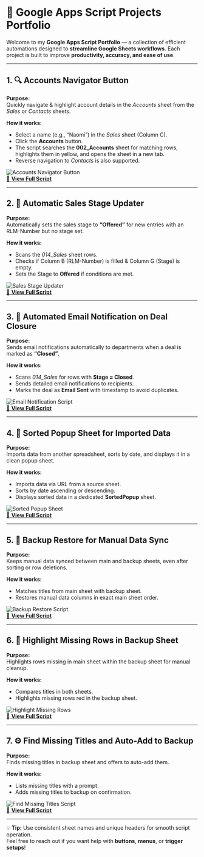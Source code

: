 # 🚀 **Google Apps Script Projects Portfolio**

Welcome to my **Google Apps Script Portfolio** — a collection of efficient automations designed to **streamline Google Sheets workflows**. Each project is built to improve **productivity, accuracy, and ease of use**.

---

## 1. 🔍 **Accounts Navigator Button**

**Purpose:**  
Quickly navigate & highlight account details in the *Accounts* sheet from the *Sales* or *Contacts* sheets.

**How it works:**  
- Select a name (e.g., “Naomi”) in the *Sales* sheet (Column C).  
- Click the **Accounts** button.  
- The script searches the **002_Accounts** sheet for matching rows, highlights them in yellow, and opens the sheet in a new tab.  
- Reverse navigation to *Contacts* is also supported.

![Accounts Navigator Button](./images/accounts-navigator-button.png)  
[📜 **View Full Script**](./scripts/checkAccounts.gs)

---

## 2. 🔄 **Automatic Sales Stage Updater**

**Purpose:**  
Automatically sets the sales stage to **“Offered”** for new entries with an RLM-Number but no stage set.

**How it works:**  
- Scans the *014_Sales* sheet rows.  
- Checks if Column B (RLM-Number) is filled & Column G (Stage) is empty.  
- Sets the Stage to **Offered** if conditions are met.

![Sales Stage Updater](./images/sales-stage-updater.png)  
[📜 **View Full Script**](./scripts/updateStage.gs)

---

## 3. 📧 **Automated Email Notification on Deal Closure**

**Purpose:**  
Sends email notifications automatically to departments when a deal is marked as **“Closed”**.

**How it works:**  
- Scans *014_Sales* for rows with **Stage = Closed**.  
- Sends detailed email notifications to recipients.  
- Marks the deal as **Email Sent** with timestamp to avoid duplicates.

![Email Notification Script](./images/email-notification-script.png)  
[📜 **View Full Script**](./scripts/sendEmailOnDealClosure.gs)

---

## 4. 📅 **Sorted Popup Sheet for Imported Data**

**Purpose:**  
Imports data from another spreadsheet, sorts by date, and displays it in a clean popup sheet.

**How it works:**  
- Imports data via URL from a source sheet.  
- Sorts by date ascending or descending.  
- Displays sorted data in a dedicated **SortedPopup** sheet.

![Sorted Popup Sheet](./images/sorted-popup-sheet.png)  
[📜 **View Full Script**](./scripts/sortImportrangePopupSheet.gs)

---

## 5. 🔄 **Backup Restore for Manual Data Sync**

**Purpose:**  
Keeps manual data synced between main and backup sheets, even after sorting or row deletions.

**How it works:**  
- Matches titles from main sheet with backup sheet.  
- Restores manual data columns in exact main sheet order.

![Backup Restore Script](./images/backup-restore-sync.png)  
[📜 **View Full Script**](./scripts/restoreManualData.gs)

---

## 6. 🚨 **Highlight Missing Rows in Backup Sheet**

**Purpose:**  
Highlights rows missing in main sheet within the backup sheet for manual cleanup.

**How it works:**  
- Compares titles in both sheets.  
- Highlights missing rows red in the backup sheet.

![Highlight Missing Rows](./images/highlight-missing-rows.png)  
[📜 **View Full Script**](./scripts/highlightMissingRowsInBackup.gs)

---

## 7. ⚙️ **Find Missing Titles and Auto-Add to Backup**

**Purpose:**  
Finds missing titles in backup sheet and offers to auto-add them.

**How it works:**  
- Lists missing titles with a prompt.  
- Adds missing titles to backup on confirmation.

![Find Missing Titles Script](./images/find-missing-titles-auto-add.png)  
[📜 **View Full Script**](./scripts/findMissingTitles.gs)

---

💡 **Tip:** Use consistent sheet names and unique headers for smooth script operation.  
Feel free to reach out if you want help with **buttons**, **menus**, or **trigger setups**!


